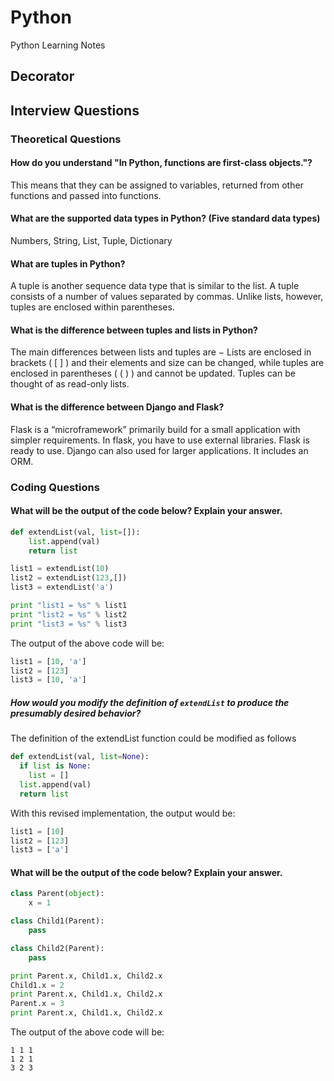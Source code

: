 # Python
Python Learning Notes

## Decorator

## Interview Questions
### Theoretical Questions
#### How do you understand "In Python, functions are first-class objects."?
This means that they can be assigned to variables, returned from other functions and passed into functions. 

#### What are the supported data types in Python? (Five standard data types)
Numbers, String, List, Tuple, Dictionary

#### What are tuples in Python?
A tuple is another sequence data type that is similar to the list. A tuple consists of a number of values separated by commas. Unlike lists, however, tuples are enclosed within parentheses.

#### What is the difference between tuples and lists in Python?
The main differences between lists and tuples are − Lists are enclosed in brackets ( [ ] ) and their elements and size can be changed, while tuples are enclosed in parentheses ( ( ) ) and cannot be updated. Tuples can be thought of as read-only lists.

#### What is the difference between Django and Flask?
Flask is a “microframework” primarily build for a small application with simpler requirements.  In flask, you have to use external libraries.  Flask is ready to use.
Django can also used for larger applications.  It includes an ORM.

### Coding Questions
#### What will be the output of the code below? Explain your answer.
```python
def extendList(val, list=[]):
    list.append(val)
    return list

list1 = extendList(10)
list2 = extendList(123,[])
list3 = extendList('a')

print "list1 = %s" % list1
print "list2 = %s" % list2
print "list3 = %s" % list3
```
The output of the above code will be:
```python
list1 = [10, 'a']
list2 = [123]
list3 = [10, 'a']
```
##### How would you modify the definition of `extendList` to produce the presumably desired behavior?
The definition of the extendList function could be modified as follows
```python
def extendList(val, list=None):
  if list is None:
    list = []
  list.append(val)
  return list
```
With this revised implementation, the output would be:
```python
list1 = [10]
list2 = [123]
list3 = ['a']
```

#### What will be the output of the code below? Explain your answer.
```python
class Parent(object):
    x = 1

class Child1(Parent):
    pass

class Child2(Parent):
    pass

print Parent.x, Child1.x, Child2.x
Child1.x = 2
print Parent.x, Child1.x, Child2.x
Parent.x = 3
print Parent.x, Child1.x, Child2.x
```
The output of the above code will be:
```
1 1 1
1 2 1
3 2 3
```
